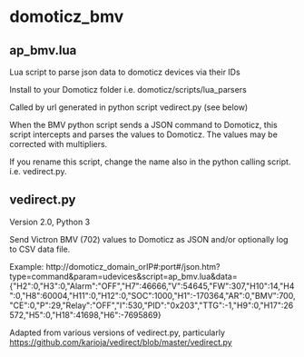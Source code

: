 # domoticz_bmv

## ap_bmv.lua
Lua script to parse json data to domoticz devices via their IDs

Install to your Domoticz folder i.e. domoticz/scripts/lua_parsers

Called by url generated in python script vedirect.py (see below)

When the BMV python script sends a JSON command to Domoticz, this script intercepts and parses the values to Domoticz. The values may be corrected with multipliers.

If you rename this script, change the name also in the python calling script. i.e. vedirect.py.

## vedirect.py
Version 2.0, Python 3

Send Victron BMV (702) values to Domoticz as JSON and/or optionally log to CSV data file.

Example: http://domoticz_domain_orIP#:port#/json.htm?type=command&param=udevices&script=ap_bmv.lua&data={"H2":0,"H3":0,"Alarm":"OFF","H7":46666,"V":54645,"FW":307,"H10":14,"H4":0,"H8":60004,"H11":0,"H12":0,"SOC":1000,"H1":-170364,"AR":0,"BMV":700,"CE":0,"P":29,"Relay":"OFF","I":530,"PID":"0x203","TTG":-1,"H9":0,"H17":26572,"H5":0,"H18":41698,"H6":-7695869}

Adapted from various versions of vedirect.py, particularly https://github.com/karioja/vedirect/blob/master/vedirect.py